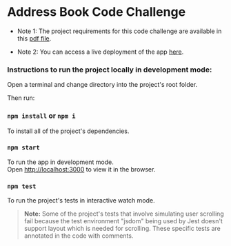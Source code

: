 # Address Book Code Challenge

- Note 1: The project requirements for this code challenge are available in this <a href="https://github.com/Adtx/address-book-reactjs-typescript/blob/main/project-requirements.pdf" target="_blank">pdf file</a>.

- Note 2: You can access a live deployment of the app <a href="https://adtx.github.io/address-book-reactjs-typescript/" target="_blank">here</a>.

### Instructions to run the project locally in development mode:

Open a terminal and change directory into the project's root folder.

Then run:

### `npm install` or `npm i`

To install all of the project's dependencies.

### `npm start`

To run the app in development mode.\
Open [http://localhost:3000](http://localhost:3000) to view it in the browser.

### `npm test`

To run the project's tests in interactive watch mode.

> **Note:** Some of the project's tests that involve simulating user scrolling fail because the test environment "jsdom" being used by Jest doesn't support layout which is needed for scrolling.
> These specific tests are annotated in the code with comments.
